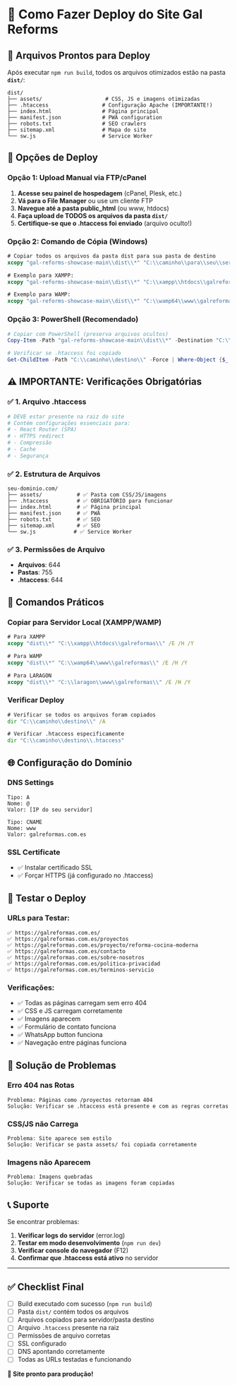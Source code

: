 # 🚀 Como Fazer Deploy do Site Gal Reforms

## 📁 Arquivos Prontos para Deploy

Após executar `npm run build`, todos os arquivos otimizados estão na pasta **`dist/`**:

```
dist/
├── assets/                    # CSS, JS e imagens otimizadas
├── .htaccess                 # Configuração Apache (IMPORTANTE!)
├── index.html                # Página principal
├── manifest.json             # PWA configuration
├── robots.txt                # SEO crawlers
├── sitemap.xml               # Mapa do site
└── sw.js                     # Service Worker
```

## 🎯 Opções de Deploy

### **Opção 1: Upload Manual via FTP/cPanel**

1. **Acesse seu painel de hospedagem** (cPanel, Plesk, etc.)
2. **Vá para o File Manager** ou use um cliente FTP
3. **Navegue até a pasta public_html** (ou www, htdocs)
4. **Faça upload de TODOS os arquivos da pasta `dist/`**
5. **Certifique-se que o .htaccess foi enviado** (arquivo oculto!)

### **Opção 2: Comando de Cópia (Windows)**

```cmd
# Copiar todos os arquivos da pasta dist para sua pasta de destino
xcopy "gal-reforms-showcase-main\\dist\\*" "C:\\caminho\\para\\seu\\servidor\\" /E /H /Y

# Exemplo para XAMPP:
xcopy "gal-reforms-showcase-main\\dist\\*" "C:\\xampp\\htdocs\\galreformas\\" /E /H /Y

# Exemplo para WAMP:
xcopy "gal-reforms-showcase-main\\dist\\*" "C:\\wamp64\\www\\galreformas\\" /E /H /Y
```

### **Opção 3: PowerShell (Recomendado)**

```powershell
# Copiar com PowerShell (preserva arquivos ocultos)
Copy-Item -Path "gal-reforms-showcase-main\\dist\\*" -Destination "C:\\caminho\\destino\\" -Recurse -Force

# Verificar se .htaccess foi copiado
Get-ChildItem -Path "C:\\caminho\\destino\\" -Force | Where-Object {$_.Name -eq ".htaccess"}
```

## ⚠️ IMPORTANTE: Verificações Obrigatórias

### ✅ **1. Arquivo .htaccess**
```bash
# DEVE estar presente na raiz do site
# Contém configurações essenciais para:
# - React Router (SPA)
# - HTTPS redirect
# - Compressão
# - Cache
# - Segurança
```

### ✅ **2. Estrutura de Arquivos**
```
seu-dominio.com/
├── assets/           # ✅ Pasta com CSS/JS/imagens
├── .htaccess         # ✅ OBRIGATÓRIO para funcionar
├── index.html        # ✅ Página principal
├── manifest.json     # ✅ PWA
├── robots.txt        # ✅ SEO
├── sitemap.xml       # ✅ SEO
└── sw.js            # ✅ Service Worker
```

### ✅ **3. Permissões de Arquivo**
- **Arquivos**: 644
- **Pastas**: 755
- **.htaccess**: 644

## 🔧 Comandos Práticos

### **Copiar para Servidor Local (XAMPP/WAMP)**
```cmd
# Para XAMPP
xcopy "dist\\*" "C:\\xampp\\htdocs\\galreformas\\" /E /H /Y

# Para WAMP  
xcopy "dist\\*" "C:\\wamp64\\www\\galreformas\\" /E /H /Y

# Para LARAGON
xcopy "dist\\*" "C:\\laragon\\www\\galreformas\\" /E /H /Y
```

### **Verificar Deploy**
```cmd
# Verificar se todos os arquivos foram copiados
dir "C:\\caminho\\destino\\" /A

# Verificar .htaccess especificamente
dir "C:\\caminho\\destino\\.htaccess"
```

## 🌐 Configuração do Domínio

### **DNS Settings**
```
Tipo: A
Nome: @
Valor: [IP do seu servidor]

Tipo: CNAME  
Nome: www
Valor: galreformas.com.es
```

### **SSL Certificate**
- ✅ Instalar certificado SSL
- ✅ Forçar HTTPS (já configurado no .htaccess)

## 🧪 Testar o Deploy

### **URLs para Testar:**
```
✅ https://galreformas.com.es/
✅ https://galreformas.com.es/proyectos
✅ https://galreformas.com.es/proyecto/reforma-cocina-moderna
✅ https://galreformas.com.es/contacto
✅ https://galreformas.com.es/sobre-nosotros
✅ https://galreformas.com.es/politica-privacidad
✅ https://galreformas.com.es/terminos-servicio
```

### **Verificações:**
- ✅ Todas as páginas carregam sem erro 404
- ✅ CSS e JS carregam corretamente
- ✅ Imagens aparecem
- ✅ Formulário de contato funciona
- ✅ WhatsApp button funciona
- ✅ Navegação entre páginas funciona

## 🚨 Solução de Problemas

### **Erro 404 nas Rotas**
```
Problema: Páginas como /proyectos retornam 404
Solução: Verificar se .htaccess está presente e com as regras corretas
```

### **CSS/JS não Carrega**
```
Problema: Site aparece sem estilo
Solução: Verificar se pasta assets/ foi copiada corretamente
```

### **Imagens não Aparecem**
```
Problema: Imagens quebradas
Solução: Verificar se todas as imagens foram copiadas
```

## 📞 Suporte

Se encontrar problemas:

1. **Verificar logs do servidor** (error.log)
2. **Testar em modo desenvolvimento** (`npm run dev`)
3. **Verificar console do navegador** (F12)
4. **Confirmar que .htaccess está ativo** no servidor

---

## ✅ Checklist Final

- [ ] Build executado com sucesso (`npm run build`)
- [ ] Pasta `dist/` contém todos os arquivos
- [ ] Arquivos copiados para servidor/pasta destino
- [ ] Arquivo `.htaccess` presente na raiz
- [ ] Permissões de arquivo corretas
- [ ] SSL configurado
- [ ] DNS apontando corretamente
- [ ] Todas as URLs testadas e funcionando

**🎉 Site pronto para produção!**
